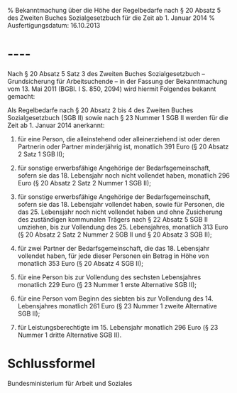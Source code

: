% Bekanntmachung über die Höhe der Regelbedarfe nach § 20 Absatz 5 des Zweiten Buches Sozialgesetzbuch für die Zeit ab 1. Januar 2014
% Ausfertigungsdatum: 16.10.2013
 
# ----

Nach § 20 Absatz 5 Satz 3 des Zweiten Buches Sozialgesetzbuch – Grundsicherung für Arbeitsuchende – in der Fassung der Bekanntmachung vom 13. Mai 2011 (BGBl. I S. 850, 2094) wird hiermit Folgendes bekannt gemacht:

Als Regelbedarfe nach § 20 Absatz 2 bis 4 des Zweiten Buches Sozialgesetzbuch (SGB II) sowie nach § 23 Nummer 1 SGB II werden für die Zeit ab 1. Januar 2014 anerkannt:

1. für eine Person, die alleinstehend oder alleinerziehend ist oder deren Partnerin oder Partner minderjährig ist, monatlich 391 Euro (§ 20 Absatz 2 Satz 1 SGB II);

2. für sonstige erwerbsfähige Angehörige der Bedarfsgemeinschaft, sofern sie das 18. Lebensjahr noch nicht vollendet haben, monatlich 296 Euro (§ 20 Absatz 2 Satz 2 Nummer 1 SGB II);

3. für sonstige erwerbsfähige Angehörige der Bedarfsgemeinschaft, sofern sie das 18. Lebensjahr vollendet haben, sowie für Personen, die das 25. Lebensjahr noch nicht vollendet haben und ohne Zusicherung des zuständigen kommunalen Trägers nach § 22 Absatz 5 SGB II umziehen, bis zur Vollendung des 25. Lebensjahres, monatlich 313 Euro (§ 20 Absatz 2 Satz 2 Nummer 2 SGB II und § 20 Absatz 3 SGB II);

4. für zwei Partner der Bedarfsgemeinschaft, die das 18. Lebensjahr vollendet haben, für jede dieser Personen ein Betrag in Höhe von monatlich 353 Euro (§ 20 Absatz 4 SGB II);

5. für eine Person bis zur Vollendung des sechsten Lebensjahres monatlich 229 Euro (§ 23 Nummer 1 erste Alternative SGB II);

6. für eine Person vom Beginn des siebten bis zur Vollendung des 14. Lebensjahres monatlich 261 Euro (§ 23 Nummer 1 zweite Alternative SGB II);

7. für Leistungsberechtigte im 15. Lebensjahr monatlich 296 Euro (§ 23 Nummer 1 dritte Alternative SGB II).

# Schlussformel

Bundesministerium für Arbeit und Soziales
